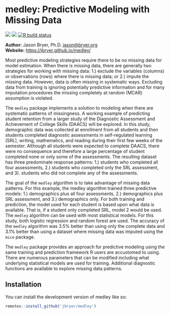 
<!-- README.md is generated from README.Rmd. Please edit that file -->

# medley: Predictive Modeling with Missing Data

<!-- badges: start -->

[![](https://www.r-pkg.org/badges/version/medley?color=orange)](https://cran.r-project.org/package=medley)
[![](https://img.shields.io/badge/devel%20version-0.9.0-blue.svg)](https://github.com/jbryer/medley)
[![R build
status](https://github.com/jbryer/medley/workflows/R-CMD-check/badge.svg)](https://github.com/jbryer/medley/actions)
<!-- badges: end -->

**Author:** Jason Bryer, Ph.D. <jason@bryer.org>  
**Website:** <https://jbryer.github.io/medley/>

Most predictive modeling strategies require there to be no missing data
for model estimation. When there is missing data, there are generally
two strategies for working with missing data: 1.) exclude the variables
(columns) or observations (rows) where there is missing data; or 2.)
impute the missing data. However, data is often missing in systematic
ways. Excluding data from training is ignoring potentially predictive
information and for many imputation procedures the missing completely at
random (MCAR) assumption is violated.

The `medley` package implements a solution to modeling when there are
systematic patterns of missingness. A working example of predicting
student retention from a larger study of the Diagnostic Assessment and
Achievement of College Skills (DAACS) will be explored. In this study,
demographic data was collected at enrollment from all students and then
students completed diagnostic assessments in self-regulated learning
(SRL), writing, mathematics, and reading during their first few weeks of
the semester. Although all students were expected to complete DAACS,
there were no consequence and therefore a large percentage of student
completed none or only some of the assessments. The resulting dataset
has three predominate response patterns: 1.) students who completed all
four assessments, 2.) students who completed only the SRL assessment,
and 3). students who did not complete any of the assessments.

The goal of the `medley` algorithm is to take advantage of missing data
patterns. For this example, the medley algorithm trained three
predictive models: 1.) demographics plus all four assessments, 2.)
demographics plus SRL assessment, and 3.) demographics only. For both
training and prediction, the model used for each student is based upon
what data is available. That is, if a student only completed SRL, model
2 would be used. The `medley` algorithm can be used with most
statistical models. For this study, both logistic regression and random
forest are used. The accuracy of the `medley` algorithm was 3.5% better
than using only the complete data and 3.1% better than using a dataset
where missing data was imputed using the `mice` package.

The `medley` package provides an approach for predictive modeling using
the same training and prediction framework R users are accustomed to
using. There are numerous parameters that can be modified including what
underlying statistical models are used for training. Additional
diagnostic functions are available to explore missing data patterns.

## Installation

You can install the development version of medley like so:

``` r
remotes::install_github('jbryer/medley')
```
